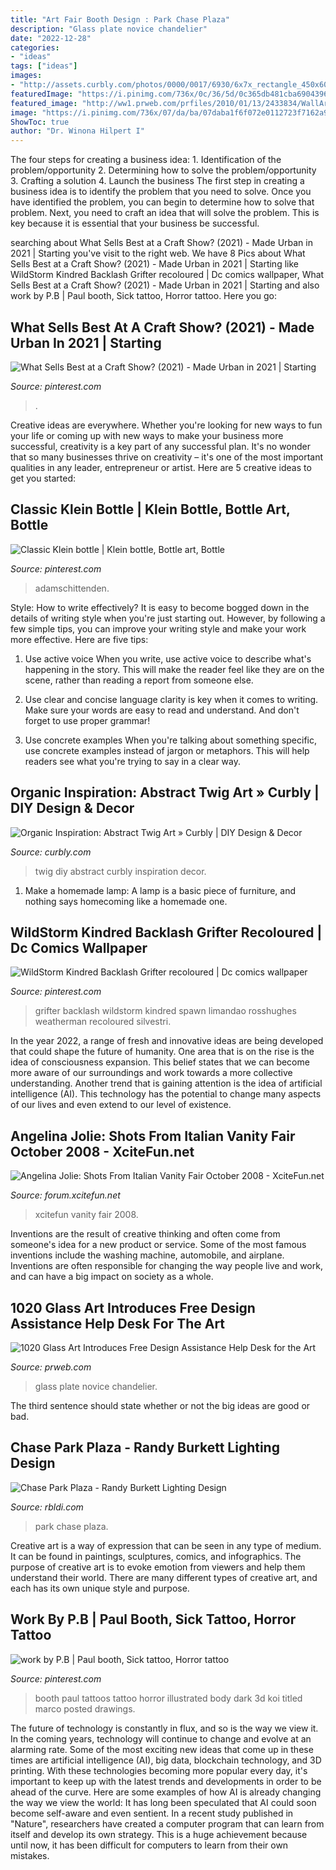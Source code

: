 ```yaml
---
title: "Art Fair Booth Design : Park Chase Plaza"
description: "Glass plate novice chandelier"
date: "2022-12-28"
categories:
- "ideas"
tags: ["ideas"]
images:
- "http://assets.curbly.com/photos/0000/0017/6930/6x7x_rectangle_450x600_large_jpg.jpg?1430225736"
featuredImage: "https://i.pinimg.com/736x/0c/36/5d/0c365db481cba6904396a691dffe67d4.jpg"
featured_image: "http://ww1.prweb.com/prfiles/2010/01/13/2433834/WallArtMarCompic11.12.09.jpg"
image: "https://i.pinimg.com/736x/07/da/ba/07daba1f6f072e0112723f7162a91a97--paul-booth-dark-art.jpg"
ShowToc: true
author: "Dr. Winona Hilpert I"
---
```



The four steps for creating a business idea: 1. Identification of the problem/opportunity 2. Determining how to solve the problem/opportunity 3. Crafting a solution 4. Launch the business
The first step in creating a business idea is to identify the problem that you need to solve. Once you have identified the problem, you can begin to determine how to solve that problem. Next, you need to craft an idea that will solve the problem. This is key because it is essential that your business be successful.

	

		
searching about What Sells Best at a Craft Show? (2021) - Made Urban in 2021 | Starting you've visit to the right web. We have 8 Pics about What Sells Best at a Craft Show? (2021) - Made Urban in 2021 | Starting like WildStorm Kindred Backlash Grifter recoloured | Dc comics wallpaper, What Sells Best at a Craft Show? (2021) - Made Urban in 2021 | Starting and also work by P.B | Paul booth, Sick tattoo, Horror tattoo. Here you go:
		
    
## What Sells Best At A Craft Show? (2021) - Made Urban In 2021 | Starting

<img loading=lazy src="https://i.pinimg.com/736x/0c/36/5d/0c365db481cba6904396a691dffe67d4.jpg" onerror="this.onerror=null;this.src='https://tse4.mm.bing.net/th?id=OIP.ylY-j_2hWlciMvOtz7eKZwHaLd&amp;pid=15.1';" alt="What Sells Best at a Craft Show? (2021) - Made Urban in 2021 | Starting">

_Source: pinterest.com_

>. 

	

Creative ideas are everywhere. Whether you're looking for new ways to fun your life or coming up with new ways to make your business more successful, creativity is a key part of any successful plan. It's no wonder that so many businesses thrive on creativity – it's one of the most important qualities in any leader, entrepreneur or artist. Here are 5 creative ideas to get you started: 

    
## Classic Klein Bottle | Klein Bottle, Bottle Art, Bottle

<img loading=lazy src="https://i.pinimg.com/736x/ff/7f/bd/ff7fbdae3b279c28af9f04c2d6b756ec.jpg" onerror="this.onerror=null;this.src='https://tse4.mm.bing.net/th?id=OIP.xqoLaoOU3ExX9CnKCIS17QAAAA&amp;pid=15.1';" alt="Classic Klein bottle | Klein bottle, Bottle art, Bottle">

_Source: pinterest.com_

>adamschittenden. 

	

Style: How to write effectively?
It is easy to become bogged down in the details of writing style when you're just starting out. However, by following a few simple tips, you can improve your writing style and make your work more effective. Here are five tips:
1. Use active voice
When you write, use active voice to describe what's happening in the story. This will make the reader feel like they are on the scene, rather than reading a report from someone else.

2. Use clear and concise language
 clarity is key when it comes to writing. Make sure your words are easy to read and understand. And don't forget to use proper grammar!

3. Use concrete examples    When you're talking about something specific, use concrete examples instead of jargon or metaphors. This will help readers see what you're trying to say in a clear way.

    
## Organic Inspiration: Abstract Twig Art » Curbly | DIY Design &amp; Decor

<img loading=lazy src="http://assets.curbly.com/photos/0000/0017/6930/6x7x_rectangle_450x600_large_jpg.jpg?1430225736" onerror="this.onerror=null;this.src='https://tse1.mm.bing.net/th?id=OIP.LZx5We6g71Gpjyzg6XGnOQAAAA&amp;pid=15.1';" alt="Organic Inspiration: Abstract Twig Art » Curbly | DIY Design &amp; Decor">

_Source: curbly.com_

>twig diy abstract curbly inspiration decor. 

	

1. Make a homemade lamp: A lamp is a basic piece of furniture, and nothing says homecoming like a homemade one.

    
## WildStorm Kindred Backlash Grifter Recoloured | Dc Comics Wallpaper

<img loading=lazy src="https://i.pinimg.com/736x/eb/1a/c8/eb1ac8b2b671b70bc3b98fd9ce2d3e96.jpg" onerror="this.onerror=null;this.src='https://tse2.mm.bing.net/th?id=OIP.TH21rD9hwEY3hA2BjR5PiwHaLQ&amp;pid=15.1';" alt="WildStorm Kindred Backlash Grifter recoloured | Dc comics wallpaper">

_Source: pinterest.com_

>grifter backlash wildstorm kindred spawn limandao rosshughes weatherman recoloured silvestri. 

	

In the year 2022, a range of fresh and innovative ideas are being developed that could shape the future of humanity. One area that is on the rise is the idea of consciousness expansion. This belief states that we can become more aware of our surroundings and work towards a more collective understanding. Another trend that is gaining attention is the idea of artificial intelligence (AI). This technology has the potential to change many aspects of our lives and even extend to our level of existence.

    
## Angelina Jolie: Shots From Italian Vanity Fair October 2008 - XciteFun.net

<img loading=lazy src="http://img.xcitefun.net/users/2008/10/14202,xcitefun-angeline-vanity-fair-2.jpg" onerror="this.onerror=null;this.src='https://tse1.mm.bing.net/th?id=OIP.ezxzwlTNMsS2a2UYjibvigHaK5&amp;pid=15.1';" alt="Angelina Jolie: Shots From Italian Vanity Fair October 2008 - XciteFun.net">

_Source: forum.xcitefun.net_

>xcitefun vanity fair 2008. 

	

Inventions are the result of creative thinking and often come from someone's idea for a new product or service. Some of the most famous inventions include the washing machine, automobile, and airplane. Inventions are often responsible for changing the way people live and work, and can have a big impact on society as a whole.

    
## 1020 Glass Art Introduces Free Design Assistance Help Desk For The Art

<img loading=lazy src="http://ww1.prweb.com/prfiles/2010/01/13/2433834/WallArtMarCompic11.12.09.jpg" onerror="this.onerror=null;this.src='https://tse1.mm.bing.net/th?id=OIP.2-XOOmX6Lz9E7JZQ3XQUnQHaKl&amp;pid=15.1';" alt="1020 Glass Art Introduces Free Design Assistance Help Desk for the Art">

_Source: prweb.com_

>glass plate novice chandelier. 

	

The third sentence should state whether or not the big ideas are good or bad.

    
## Chase Park Plaza - Randy Burkett Lighting Design

<img loading=lazy src="https://rbldi.com/wp-content/uploads/2016/11/chase-park_from-kingshighway.jpg" onerror="this.onerror=null;this.src='https://tse2.mm.bing.net/th?id=OIP.kLxu2P8cR4Pvk3ZhBR0O0QDREq&amp;pid=15.1';" alt="Chase Park Plaza - Randy Burkett Lighting Design">

_Source: rbldi.com_

>park chase plaza. 

	

Creative art is a way of expression that can be seen in any type of medium. It can be found in paintings, sculptures, comics, and infographics. The purpose of creative art is to evoke emotion from viewers and help them understand their world. There are many different types of creative art, and each has its own unique style and purpose.

    
## Work By P.B | Paul Booth, Sick Tattoo, Horror Tattoo

<img loading=lazy src="https://i.pinimg.com/736x/07/da/ba/07daba1f6f072e0112723f7162a91a97--paul-booth-dark-art.jpg" onerror="this.onerror=null;this.src='https://tse2.mm.bing.net/th?id=OIP.eXu8rIe05_FC9wJLn39iAgHaLC&amp;pid=15.1';" alt="work by P.B | Paul booth, Sick tattoo, Horror tattoo">

_Source: pinterest.com_

>booth paul tattoos tattoo horror illustrated body dark 3d koi titled marco posted drawings. 

	

The future of technology is constantly in flux, and so is the way we view it.
In the coming years, technology will continue to change and evolve at an alarming rate. Some of the most exciting new ideas that come up in these times are artificial intelligence (AI), big data, blockchain technology, and 3D printing. With these technologies becoming more popular every day, it's important to keep up with the latest trends and developments in order to be ahead of the curve. Here are some examples of how AI is already changing the way we view the world: 
It has long been speculated that AI could soon become self-aware and even sentient. In a recent study published in "Nature", researchers have created a computer program that can learn from itself and develop its own strategy. This is a huge achievement because until now, it has been difficult for computers to learn from their own mistakes.

